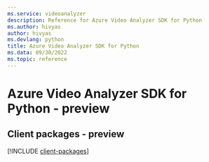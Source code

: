 ```yaml
---
ms.service: videoanalyzer
description: Reference for Azure Video Analyzer SDK for Python
ms.author: hivyas
author: hivyas
ms.devlang: python
title: Azure Video Analyzer SDK for Python
ms.data: 09/30/2022
ms.topic: reference
---
```

# Azure Video Analyzer SDK for Python - preview

## Client packages - preview
[!INCLUDE [client-packages](video-analyzer-client-index.md)]